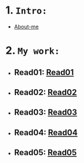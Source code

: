 # 1. `Intro:` 
   - [About-me](https://naderalhendi.github.io/reading-notes/About-me)
# 2. `My work:`
   - ## Read01: [Read01](https://naderalhendi.github.io/reading-notes/Read01)
   - ## Read02: [Read02](https://naderalhendi.github.io/reading-notes/Read02)
   - ## Read03: [Read03](https://naderalhendi.github.io/reading-notes/Read03)
   - ## Read04: [Read04](https://naderalhendi.github.io/reading-notes/Read04)
   - ## Read05: [Read05](https://naderalhendi.github.io/reading-notes/Read05)
